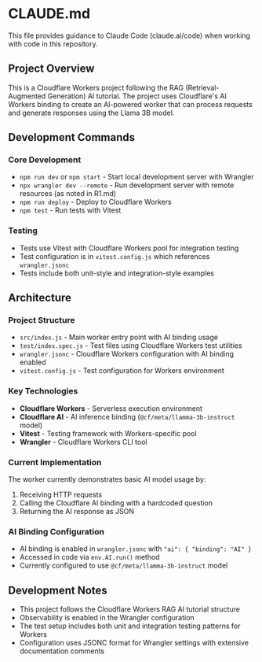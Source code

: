 # CLAUDE.md

This file provides guidance to Claude Code (claude.ai/code) when working with code in this repository.

## Project Overview

This is a Cloudflare Workers project following the RAG (Retrieval-Augmented Generation) AI tutorial. The project uses Cloudflare's AI Workers binding to create an AI-powered worker that can process requests and generate responses using the Llama 3B model.

## Development Commands

### Core Development
- `npm run dev` or `npm start` - Start local development server with Wrangler
- `npx wrangler dev --remote` - Run development server with remote resources (as noted in R1.md)
- `npm run deploy` - Deploy to Cloudflare Workers
- `npm test` - Run tests with Vitest

### Testing
- Tests use Vitest with Cloudflare Workers pool for integration testing
- Test configuration is in `vitest.config.js` which references `wrangler.jsonc`
- Tests include both unit-style and integration-style examples

## Architecture

### Project Structure
- `src/index.js` - Main worker entry point with AI binding usage
- `test/index.spec.js` - Test files using Cloudflare Workers test utilities
- `wrangler.jsonc` - Cloudflare Workers configuration with AI binding enabled
- `vitest.config.js` - Test configuration for Workers environment

### Key Technologies
- **Cloudflare Workers** - Serverless execution environment
- **Cloudflare AI** - AI inference binding (`@cf/meta/llamma-3b-instruct` model)
- **Vitest** - Testing framework with Workers-specific pool
- **Wrangler** - Cloudflare Workers CLI tool

### Current Implementation
The worker currently demonstrates basic AI model usage by:
1. Receiving HTTP requests
2. Calling the Cloudflare AI binding with a hardcoded question
3. Returning the AI response as JSON

### AI Binding Configuration
- AI binding is enabled in `wrangler.jsonc` with `"ai": { "binding": "AI" }`
- Accessed in code via `env.AI.run()` method
- Currently configured to use `@cf/meta/llamma-3b-instruct` model

## Development Notes

- This project follows the Cloudflare Workers RAG AI tutorial structure
- Observability is enabled in the Wrangler configuration
- The test setup includes both unit and integration testing patterns for Workers
- Configuration uses JSONC format for Wrangler settings with extensive documentation comments